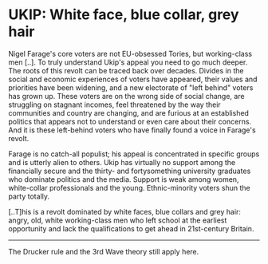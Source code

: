 # UKIP: White face, blue collar, grey hair

Nigel Farage's core voters are not EU-obsessed Tories, but
working-class men [..]. To truly understand Ukip's appeal you need to
go much deeper.  The roots of this revolt can be traced back over
decades. Divides in the social and economic experiences of voters have
appeared, their values and priorities have been widening, and a new
electorate of "left behind" voters has grown up. These voters are on
the wrong side of social change, are struggling on stagnant incomes,
feel threatened by the way their communities and country are changing,
and are furious at an established politics that appears not to
understand or even care about their concerns. And it is these
left-behind voters who have finally found a voice in Farage's revolt.

Farage is no catch-all populist; his appeal is concentrated in
 specific groups and is utterly alien to others. Ukip has virtually no
 support among the financially secure and the thirty- and
 fortysomething university graduates who dominate politics and the
 media. Support is weak among women, white-collar professionals and
 the young. Ethnic-minority voters shun the party totally.

[..T]his is a revolt dominated by white faces, blue collars and grey
hair: angry, old, white working-class men who left school at the
earliest opportunity and lack the qualifications to get ahead in
21st-century Britain.

---

The Drucker rule and the 3rd Wave theory still apply here.














